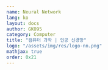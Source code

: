 ```yaml
---
name: Neural Network
lang: ko
layout: docs
author: GKO95
category: Computer
title: "컴퓨터 과학 | 인공 신경망"
logo: "/assets/img/res/logo-nn.png"    
mathjax: true
order: 0x21
---
```

